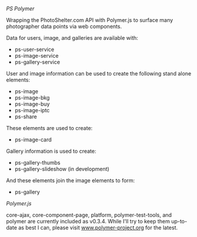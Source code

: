 *PS Polymer*

Wrapping the PhotoShelter.com API with Polymer.js to surface many photographer data points via web components.

Data for users, image, and galleries are available with:
* ps-user-service
* ps-image-service
* ps-gallery-service

User and image information can be used to create the following stand alone elements:
* ps-image
* ps-image-bkg
* ps-image-buy
* ps-image-iptc
* ps-share

These elements are used to create:
* ps-image-card

Gallery information is used to create:
* ps-gallery-thumbs
* ps-gallery-slideshow (in development)

And these elements join the image elements to form:
* ps-gallery

*Polymer.js*

core-ajax, core-component-page, platform, polymer-test-tools, and polymer are currently included as v0.3.4. While I'll try to keep them up-to-date as best I can, please visit www.polymer-project.org for the latest.

